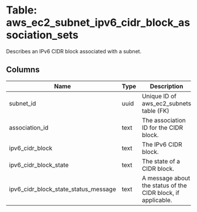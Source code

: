 
# Table: aws_ec2_subnet_ipv6_cidr_block_association_sets
Describes an IPv6 CIDR block associated with a subnet.
## Columns
| Name        | Type           | Description  |
| ------------- | ------------- | -----  |
|subnet_id|uuid|Unique ID of aws_ec2_subnets table (FK)|
|association_id|text|The association ID for the CIDR block.|
|ipv6_cidr_block|text|The IPv6 CIDR block.|
|ipv6_cidr_block_state|text|The state of a CIDR block.|
|ipv6_cidr_block_state_status_message|text|A message about the status of the CIDR block, if applicable.|
